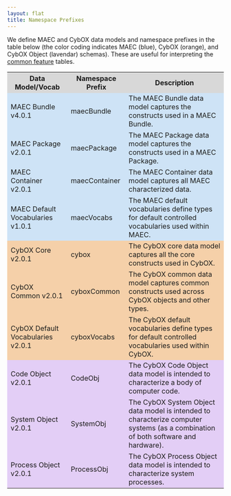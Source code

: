 ```yaml
---
layout: flat
title: Namespace Prefixes
---
```


We define MAEC and CybOX data models and namespace prefixes in the table below (the color coding indicates MAEC (blue), CybOX (orange), and CybOX Object (lavendar) schemas).  These are useful for interpreting the <a href="http://maecproject.github.io/documentation/common_features/">common feature</a> tables.

<table class="table-border">
  <tr style="background-color:#D8D8D8">
    <th>Data Model/Vocab</th>
    <th>Namespace Prefix</th>
	<th>Description</th>
  </tr>
  <tr style="background-color:#CEE3F6">
    <td>MAEC Bundle v4.0.1</td>
    <td>maecBundle</td>
	<td>The MAEC Bundle data model captures the constructs used in a MAEC Bundle.</td>
  </tr>
  <tr style="background-color:#CEE3F6">
    <td>MAEC Package v2.0.1</td>
	<td>maecPackage</td>
	<td>The MAEC Package data model captures the constructs used in a MAEC Package.</td>
  </tr>
    <tr style="background-color:#CEE3F6">
    <td>MAEC Container v2.0.1</td>
	<td>maecContainer</td>
	<td>The MAEC Container data model captures all MAEC characterized data.</td>
  </tr>
  <tr style="background-color:#CEE3F6">
    <td>MAEC Default Vocabularies v1.0.1</td>
	<td>maecVocabs</td>
	<td>The MAEC default vocabularies define types for default controlled vocabularies used within MAEC.</td>
  </tr>
  <tr style="background-color:#F5D0A9">
    <td>CybOX Core v2.0.1</td>
	<td>cybox</td>
	<td>The CybOX core data model captures all the core constructs used in CybOX.</td>
  </tr>
  <tr style="background-color:#F5D0A9">
    <td>CybOX Common v2.0.1</td>
	<td>cyboxCommon</td>
	<td>The CybOX common data model captures common constructs used across CybOX objects and other types.</td>
  </tr>
  <tr style="background-color:#F5D0A9">
    <td>CybOX Default Vocabularies v2.0.1</td>
	<td>cyboxVocabs</td>
	<td>The CybOX default vocabularies define types for default controlled vocabularies used within CybOX.</td>
  </tr>
  <tr style="background-color:#E3CEF6">
    <td>Code Object v2.0.1</td>
	<td>CodeObj</td>
	<td>The CybOX Code Object data model is intended to characterize a body of computer code.</td>
  </tr>
  <tr style="background-color:#E3CEF6">
    <td>System Object v2.0.1</td>
	<td>SystemObj</td>
	<td>The CybOX System Object data model is intended to characterize computer systems (as a combination of both software and hardware).</td>
  </tr>
  <tr style="background-color:#E3CEF6">
    <td>Process Object v2.0.1</td>
	<td>ProcessObj</td>
	<td>The CybOX Process Object data model is intended to characterize system processes.</td>
  </tr>
</table>
    	
		   
